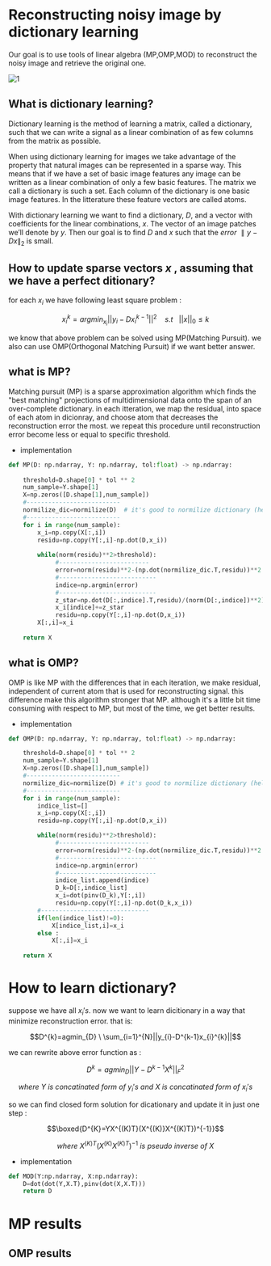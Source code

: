# Reconstructing noisy image by dictionary learning
Our goal is to use tools of linear algebra (MP,OMP,MOD) to reconstruct the noisy image and retrieve the original one. 

![1](https://user-images.githubusercontent.com/67091916/219641906-d430291c-8192-4e55-9ee6-a01c19c71e31.png)

## What is dictionary learning?
Dictionary learning is the method of learning a matrix, called a dictionary, such that we can write a signal as a linear combination of as few columns from the matrix as possible.

When using dictionary learning for images we take advantage of the property that natural images can be represented in a sparse way. This means that if we have a set of basic image features any image can be written as a linear combination of only a few basic features. The matrix we call a dictionary is such a set. Each column of the dictionary is one basic image features. In the litterature these feature vectors are called atoms.

With dictionary learning we want to find a dictionary, $D$, and a vector with coefficients for the linear combinations, $x$. The vector of an image patches we’ll denote by $y$. Then our goal is to find $D$ and $x$ such that the $error$ $∥y−Dx∥_{2}$ is small. 

## How to update sparse vectors $x$ , assuming that we have a perfect ditionary?

for each $x_{i}$ we have following least square problem : 

$$x_{i}^{k}=argmin_{x_{i}}||y_{i}-Dx_{i}^{k-1}||^{2} \ \ \ \ s.t   \ \ \ ||x||_{0}\le k $$

we know that above problem can be solved using MP(Matching Pursuit). we also can use OMP(Orthogonal Matching Pursuit) if we want better answer. 

## what is MP?

Matching pursuit (MP) is a sparse approximation algorithm which finds the "best matching" projections of multidimensional data onto the span of an over-complete dictionary. in each itteration, we map the residual, into space of each atom in dicionray, and choose atom that decreases the reconstruction error the most. we repeat this procedure until reconstruction error become less or equal to specific threshold. 

* implementation

```python
def MP(D: np.ndarray, Y: np.ndarray, tol:float) -> np.ndarray:
    
    threshold=D.shape[0] * tol ** 2
    num_sample=Y.shape[1]
    X=np.zeros([D.shape[1],num_sample])
    #--------------------------
    normilize_dic=normilize(D)  # it's good to normilize dictionary (helps us in time complexity)
    #--------------------------
    for i in range(num_sample):
        x_i=np.copy(X[:,i])
        residu=np.copy(Y[:,i]-np.dot(D,x_i))
        
        while(norm(residu)**2>threshold):
             #-------------------------
             error=norm(residu)**2-(np.dot(normilize_dic.T,residu))**2
             #---------------------------    
             indice=np.argmin(error)    
             #---------------------------
             z_star=np.dot(D[:,indice].T,residu)/(norm(D[:,indice])**2)
             x_i[indice]+=z_star
             residu=np.copy(Y[:,i]-np.dot(D,x_i))
        X[:,i]=x_i     
    
    return X
```

## what is OMP?
OMP is like MP with the differences that in each iteration, we make residual, independent of current atom that is used for reconstructing signal. 
this difference make this algorithm stronger that MP. although it's a little bit time consuming with respect to MP, but most of the time, we get better results.

* implementation
```python
def OMP(D: np.ndarray, Y: np.ndarray, tol:float) -> np.ndarray:

    threshold=D.shape[0] * tol ** 2
    num_sample=Y.shape[1]
    X=np.zeros([D.shape[1],num_sample])
    #--------------------------
    normilize_dic=normilize(D) # it's good to normilize dictionary (helps us in time complexity)
    #--------------------------
    for i in range(num_sample):
        indice_list=[]
        x_i=np.copy(X[:,i])
        residu=np.copy(Y[:,i]-np.dot(D,x_i))

        while(norm(residu)**2>threshold):
             #-------------------------
             error=norm(residu)**2-(np.dot(normilize_dic.T,residu))**2
             #---------------------------    
             indice=np.argmin(error)    
             #---------------------------
             indice_list.append(indice)
             D_k=D[:,indice_list]
             x_i=dot(pinv(D_k),Y[:,i])
             residu=np.copy(Y[:,i]-np.dot(D_k,x_i))
        #------------------------------      
        if(len(indice_list)!=0):
            X[indice_list,i]=x_i   
        else :
            X[:,i]=x_i      
    
    return X
```

# How to learn dictionary? 
suppose we have all $x_{i}'s$. now we want to learn dicitionary in a way that minimize reconstruction error. that is: 

$$D^{k}=agmin_{D} \ \sum_{i=1}^{N}||y_{i}-D^{k-1}x_{i}^{k}||$$

we can rewrite above error function as : 

$$D^{k}=agmin_{D} ||Y-D^{k-1}X^{k}||_{F}^{2}$$

$$where \ Y \ is \ concatinated \ form \ of \ y_{i}'s \ and \ X  \ is \ concatinated \ form \ of \ x_{i}'s$$

so we can find closed form solution for dicationary and update it in just one step : 

$$\boxed{D^{K}=YX^{(K)T}(X^{(K)}X^{(K)T})^{-1}}$$

$$where \ X^{(K)T}(X^{(K)}X^{(K)T})^{-1} \ is \ pseudo \ inverse \ of \ X$$

* implementation
```python
def MOD(Y:np.ndarray, X:np.ndarray):
    D=dot(dot(Y,X.T),pinv(dot(X,X.T)))
    return D
```

# MP results 


## OMP results 
